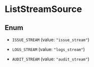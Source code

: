 # ListStreamSource

## Enum

- `ISSUE_STREAM` (value: `"issue_stream"`)

- `LOGS_STREAM` (value: `"logs_stream"`)

- `AUDIT_STREAM` (value: `"audit_stream"`)
